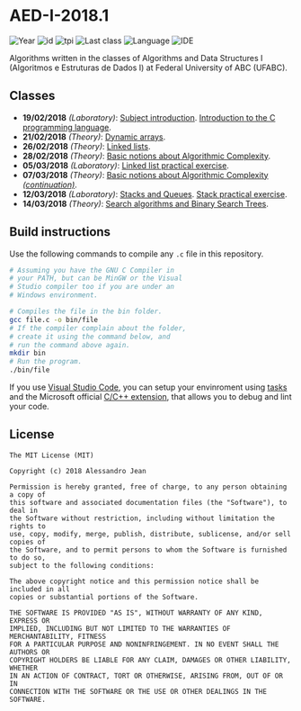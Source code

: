 # AED-I-2018.1
![Year](https://img.shields.io/badge/year-2018.1-blue.svg?style=flat-square) ![id](https://img.shields.io/badge/id-MCTA001--13-yellowgreen.svg?style=flat-square) ![tpi](https://img.shields.io/badge/T--P--I-2--2--4-lightgrey.svg?style=flat-square) ![Last class](https://img.shields.io/badge/last_class-2018.03.14-green.svg?style=flat-square) ![Language](https://img.shields.io/badge/language-C-yellow.svg?style=flat-square) ![IDE](https://img.shields.io/badge/IDE-VSCode-orange.svg?style=flat-square)

Algorithms written in the classes of Algorithms and Data Structures I (Algoritmos e Estruturas de Dados I) at Federal University of ABC (UFABC).

## Classes

- **19/02/2018** *(Laboratory)*: [Subject introduction](classes/laboratory/2018.02.19/part-1/). [Introduction to the C
programming language](classes/laboratory/2018.02.19/part-2/).
- **21/02/2018** *(Theory)*: [Dynamic arrays](classes/theory/2018.02.21/).
- **26/02/2018** *(Theory)*: [Linked lists](classes/theory/2018.02.26/).
- **28/02/2018** *(Theory)*: [Basic notions about Algorithmic Complexity](classes/theory/2018.02.28/).
- **05/03/2018** *(Laboratory)*: [Linked list practical exercise](practical/2018.03.05/).
- **07/03/2018** *(Theory)*: [Basic notions about Algorithmic Complexity *(continuation)*](classes/theory/2018.03.07/).
- **12/03/2018** *(Laboratory)*: [Stacks and Queues](classes/laboratory/2018.03.12/). [Stack practical exercise](practical/2018.03.12/).
- **14/03/2018** *(Theory)*: [Search algorithms and Binary Search
Trees](classes/theory/2018.03.14/).

## Build instructions

Use the following commands to compile any `.c` file in this repository.

```bash
# Assuming you have the GNU C Compiler in
# your PATH, but can be MinGW or the Visual
# Studio compiler too if you are under an 
# Windows environment.

# Compiles the file in the bin folder.
gcc file.c -o bin/file
# If the compiler complain about the folder,
# create it using the command below, and
# run the command above again.
mkdir bin
# Run the program.
./bin/file
```

If you use [Visual Studio Code](https://code.visualstudio.com), you can
setup your envinroment using 
[tasks](https://code.visualstudio.com/docs/editor/tasks) 
and the Microsoft official 
[C/C++ extension](https://code.visualstudio.com/docs/languages/cpp), that allows you to debug and lint your code.

## License

    The MIT License (MIT)

    Copyright (c) 2018 Alessandro Jean

    Permission is hereby granted, free of charge, to any person obtaining a copy of
    this software and associated documentation files (the "Software"), to deal in
    the Software without restriction, including without limitation the rights to
    use, copy, modify, merge, publish, distribute, sublicense, and/or sell copies of
    the Software, and to permit persons to whom the Software is furnished to do so,
    subject to the following conditions:
    
    The above copyright notice and this permission notice shall be included in all
    copies or substantial portions of the Software.

    THE SOFTWARE IS PROVIDED "AS IS", WITHOUT WARRANTY OF ANY KIND, EXPRESS OR
    IMPLIED, INCLUDING BUT NOT LIMITED TO THE WARRANTIES OF MERCHANTABILITY, FITNESS
    FOR A PARTICULAR PURPOSE AND NONINFRINGEMENT. IN NO EVENT SHALL THE AUTHORS OR
    COPYRIGHT HOLDERS BE LIABLE FOR ANY CLAIM, DAMAGES OR OTHER LIABILITY, WHETHER
    IN AN ACTION OF CONTRACT, TORT OR OTHERWISE, ARISING FROM, OUT OF OR IN
    CONNECTION WITH THE SOFTWARE OR THE USE OR OTHER DEALINGS IN THE SOFTWARE.